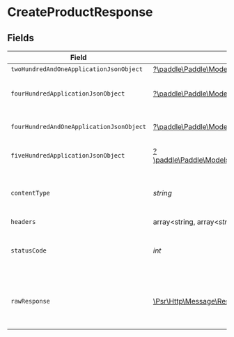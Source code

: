 # CreateProductResponse


## Fields

| Field                                                                                                                                                     | Type                                                                                                                                                      | Required                                                                                                                                                  | Description                                                                                                                                               |
| --------------------------------------------------------------------------------------------------------------------------------------------------------- | --------------------------------------------------------------------------------------------------------------------------------------------------------- | --------------------------------------------------------------------------------------------------------------------------------------------------------- | --------------------------------------------------------------------------------------------------------------------------------------------------------- |
| `twoHundredAndOneApplicationJsonObject`                                                                                                                   | [?\paddle\Paddle\Models\Operations\CreateProductResponseBody](../../models/operations/CreateProductResponseBody.md)                                       | :heavy_minus_sign:                                                                                                                                        | Created                                                                                                                                                   |
| `fourHundredApplicationJsonObject`                                                                                                                        | [?\paddle\Paddle\Models\Operations\CreateProductProductsResponseBody](../../models/operations/CreateProductProductsResponseBody.md)                       | :heavy_minus_sign:                                                                                                                                        | Error response for validation                                                                                                                             |
| `fourHundredAndOneApplicationJsonObject`                                                                                                                  | [?\paddle\Paddle\Models\Operations\CreateProductProductsResponseResponseBody](../../models/operations/CreateProductProductsResponseResponseBody.md)       | :heavy_minus_sign:                                                                                                                                        | General error response                                                                                                                                    |
| `fiveHundredApplicationJsonObject`                                                                                                                        | [?\paddle\Paddle\Models\Operations\CreateProductProductsResponse500ResponseBody](../../models/operations/CreateProductProductsResponse500ResponseBody.md) | :heavy_minus_sign:                                                                                                                                        | General error response                                                                                                                                    |
| `contentType`                                                                                                                                             | *string*                                                                                                                                                  | :heavy_check_mark:                                                                                                                                        | HTTP response content type for this operation                                                                                                             |
| `headers`                                                                                                                                                 | array<string, array<*string*>>                                                                                                                            | :heavy_minus_sign:                                                                                                                                        | N/A                                                                                                                                                       |
| `statusCode`                                                                                                                                              | *int*                                                                                                                                                     | :heavy_check_mark:                                                                                                                                        | HTTP response status code for this operation                                                                                                              |
| `rawResponse`                                                                                                                                             | [\Psr\Http\Message\ResponseInterface](https://www.php-fig.org/psr/psr-7/#33-psrhttpmessageresponseinterface)                                              | :heavy_minus_sign:                                                                                                                                        | Raw HTTP response; suitable for custom response parsing                                                                                                   |
